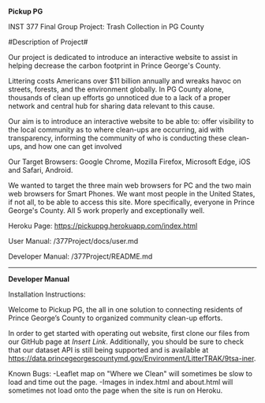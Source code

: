 **Pickup PG**

INST 377 Final Group Project: Trash Collection in PG County

#Description of Project#

Our project is dedicated to introduce an interactive website to assist in helping decrease the carbon footprint in Prince George's County.

Littering costs Americans over $11 billion annually and wreaks havoc on streets, forests, and the environment globally. In PG County alone, thousands of clean up efforts go unnoticed due to a lack of a proper network and central hub for sharing data relevant to this cause.

Our aim is to introduce an interactive website to be able to: offer visibility to the local community as to where clean-ups are occurring, aid with transparency, informing the community of who is conducting these clean-ups, and how one can get involved

Our Target Browsers: Google Chrome, Mozilla Firefox, Microsoft Edge, iOS and Safari, Android.

We wanted to target the three main web browsers for PC and the two main web browsers for Smart Phones. We want most people in the United States, if not all, to be able to access this site. More specifically, everyone in Prince George's County. All 5 work properly and exceptionally well.

Heroku Page: https://pickuppg.herokuapp.com/index.html

User Manual: /377Project/docs/user.md

Developer Manual: /377Project/README.md



****************************************************************************************************************************************


**Developer Manual**

Installation Instructions:

Welcome to Pickup PG, the all in one solution to connecting residents of Prince George’s County to organized community clean-up efforts. 

In order to get started with operating out website, first clone our files from our GitHub page at *Insert Link*. Additionally, you should be sure to check that our dataset API is still being supported and is available at https://data.princegeorgescountymd.gov/Environment/LitterTRAK/9tsa-iner.


Known Bugs:
-Leaflet map on "Where we Clean" will sometimes be slow to load and time out the page. 
-Images in index.html and about.html will sometimes not load onto the page when the site is run on Heroku. 
